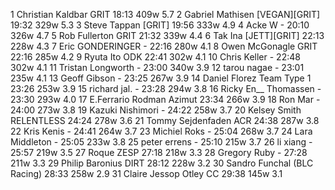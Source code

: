   1  Christian Kaldbar  GRIT  18:13    409w  5.7
  2  Gabriel Mathisen  [VEGAN][GRIT]  19:32    329w  5.3
  3  Steve Tappan  [GRIT]  19:56    333w  4.9
  4  Acke W  -  20:10    326w  4.7
  5  Rob Fullerton  GRIT  21:32    339w  4.4
  6  Tak Ina  [JETT][GRIT]  22:13    228w  4.3
  7  Eric GONDERINGER  -  22:16    280w  4.1
  8  Owen McGonagle  GRIT  22:16    285w  4.2
  9  Ryuta Ito  ODK  22:41    302w  4.1
 10  Chris Keller  -  22:48    302w  4.1
 11  Tristan Longworth  -  23:00    340w  3.9
 12  tarou nagae  -  23:01    235w  4.1
 13  Geoff Gibson  -  23:25    267w  3.9
 14  Daniel Florez  Team Type 1  23:26    253w  3.9
 15  richard jal.  -  23:28    294w  3.8
 16  Ricky En__ Thomassen  -  23:30    293w  4.0
 17  E.Ferrario  Rodman Azimut  23:34    266w  3.9
 18  Ron Mar  -  24:00    273w  3.8
 19  Kazuki Nishimori  -  24:22    258w  3.7
 20  Kelsey Smith  RELENTLESS  24:24    278w  3.6
 21  Tommy Sejdenfaden  ACR  24:38    287w  3.8
 22  Kris Kenis  -  24:41    264w  3.7
 23  Michiel Roks  -  25:04    268w  3.7
 24  Lara Middleton  -  25:05    233w  3.8
 25  peter errens  -  25:10    215w  3.7
 26  li xiang  -  25:57    219w  3.5
 27  Roque  ZESP  27:18    218w  3.3
 28  Gregory Ruby  -  27:28    211w  3.3
 29  Philip Baronius  DIRT  28:12    228w  3.2
 30  Sandro Funchal  (BLC Racing)    28:33    258w  2.9
 31  Claire Jessop  Otley CC  29:38    145w  3.1
